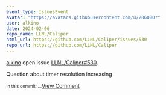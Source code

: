 ```yaml
---
event_type: IssuesEvent
avatar: "https://avatars.githubusercontent.com/u/286080?"
user: alkino
date: 2024-02-06
repo_name: LLNL/Caliper
html_url: https://github.com/LLNL/Caliper/issues/530
repo_url: https://github.com/LLNL/Caliper
---
```


<a href='https://github.com/alkino' target='_blank'>alkino</a> open issue <a href='https://github.com/LLNL/Caliper/issues/530' target='_blank'>LLNL/Caliper#530</a>.

<p>Question about timer resolution increasing</p><small>In this commit:...</small><a href='https://github.com/LLNL/Caliper/issues/530' target='_blank'>View Comment</a>